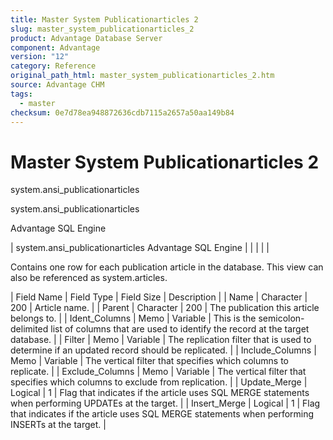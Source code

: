```yaml
---
title: Master System Publicationarticles 2
slug: master_system_publicationarticles_2
product: Advantage Database Server
component: Advantage
version: "12"
category: Reference
original_path_html: master_system_publicationarticles_2.htm
source: Advantage CHM
tags:
  - master
checksum: 0e7d78ea948872636cdb7115a2657a50aa149b84
---
```


# Master System Publicationarticles 2

system.ansi\_publicationarticles

system.ansi\_publicationarticles

Advantage SQL Engine

| system.ansi\_publicationarticles  Advantage SQL Engine |  |  |  |  |

Contains one row for each publication article in the database. This view can also be referenced as system.articles.

| Field Name | Field Type | Field Size | Description |
| Name | Character | 200 | Article name. |
| Parent | Character | 200 | The publication this article belongs to. |
| Ident\_Columns | Memo | Variable | This is the semicolon-delimited list of columns that are used to identify the record at the target database. |
| Filter | Memo | Variable | The replication filter that is used to determine if an updated record should be replicated. |
| Include\_Columns | Memo | Variable | The vertical filter that specifies which columns to replicate. |
| Exclude\_Columns | Memo | Variable | The vertical filter that specifies which columns to exclude from replication. |
| Update\_Merge | Logical | 1 | Flag that indicates if the article uses SQL MERGE statements when performing UPDATEs at the target. |
| Insert\_Merge | Logical | 1 | Flag that indicates if the article uses SQL MERGE statements when performing INSERTs at the target. |
